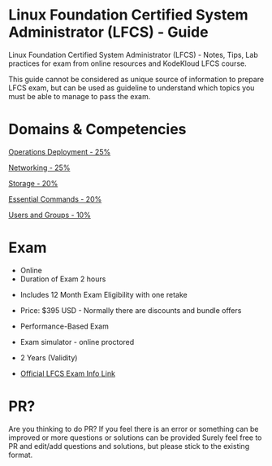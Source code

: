 # Linux Foundation Certified System Administrator (LFCS) - Guide
Linux Foundation Certified System Administrator (LFCS) - Notes, Tips, Lab practices for exam from online resources and KodeKloud LFCS course.

This guide cannot be considered as unique source of information to prepare LFCS exam, but can be used as guideline to understand which topics you must be able to manage to pass the exam.

# Domains & Competencies

[Operations Deployment - 25%](OperationsDeployment.md)

[Networking - 25%](Networking.md)

[Storage - 20%](Storage.md)

[Essential Commands - 20%](EssentialCommands.md)

[Users and Groups - 10%](UsersAndGroups.md)

# Exam

* Online
* Duration of Exam 2 hours 
- Includes 12 Month Exam Eligibility with one retake
- Price: $395 USD - Normally there are discounts and bundle offers 
- Performance-Based Exam
- Exam simulator - online proctored
- 2 Years (Validity)

- [Official LFCS Exam Info Link](https://training.linuxfoundation.org/certification/linux-foundation-certified-sysadmin-lfcs/)
  

# PR?
Are you thinking to do PR? If you feel there is an error or something can be improved or more questions or solutions can be provided
Surely feel free to PR and edit/add questions and solutions, but please stick to the existing format.
